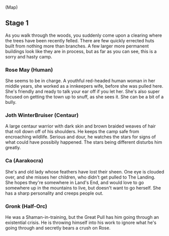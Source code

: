 (Map)

## Stage 1
As you walk through the woods, you suddenly come upon a clearing where the trees have been recently felled. There are few quickly errected huts built from nothing more than branches.  A few larger more permanent buildings look like they are in process, but as far as you can see, this is a sorry and hasty camp.

### Rose May (Human)
She seems to be in charge. A youthful red-headed human woman in her middle years, she worked as a innkeepers wife, before she was pulled here. She's friendly and ready to talk your ear off if you let her. She's also super focused on getting the town up to snuff, as she sees it. She can be a bit of a bully.

### Joth WinterBruiser (Centaur)
A large centaur warrior with dark skin and brown braided weaves of hair that roll down off of his shoulders. He keeps the camp safe from encroaching wildlife. Serious and dour, he watches the stars for signs of what could have possibily happened. The stars being different disturbs him greatly.

### Ca (Aarakocra)
She's and old lady whose feathers have lost their sheen. One eye is clouded over, and she misses her children, who didn't get pulled to The Landing. She hopes they're somewhere in Land's End, and would love to go somewhere up in the mountains to live, but doesn't want to go herself. She has a sharp personality and creeps people out.

### Gronk (Half-Orc)
He was a Shaman-in-training, but the Great Pull has him going through an existential crisis. He is throwing himself into his work to ignore what he's going through and secretly bears a crush on Rose.



